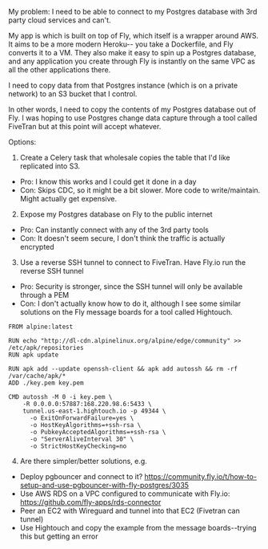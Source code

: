 My problem: I need to be able to connect to my Postgres database with 3rd party cloud services and can't.

My app is which is built on top of Fly, which itself is a wrapper around AWS. It aims to be a more modern Heroku--
you take a Dockerfile, and Fly converts it to a VM. They also make it easy to spin up a Postgres
database, and any application you create through Fly is instantly on the same VPC as all the other applications there.

I need to copy data from that Postgres instance (which is on a private network) to an S3 bucket that I control.

In other words, I need to copy the contents of my Postgres database out of Fly. I was hoping to use
Postgres change data capture through a tool called FiveTran but at this point will accept whatever.

Options:

1) Create a Celery task that wholesale copies the table that I'd like replicated into S3.
  - Pro: I know this works and I could get it done in a day
  - Con: Skips CDC, so it might be a bit slower. More code to write/maintain. Might actually get expensive.
2) Expose my Postgres database on Fly to the public internet
  - Pro: Can instantly connect with any of the 3rd party tools
  - Con: It doesn't seem secure, I don't think the traffic is actually encrypted
3) Use a reverse SSH tunnel to connect to FiveTran. Have Fly.io run the reverse SSH tunnel
  - Pro: Security is stronger, since the SSH tunnel will only be available through a PEM
  - Con: I don't actually know how to do it, although I see some similar solutions on the Fly message boards for a tool called Hightouch.

```
FROM alpine:latest

RUN echo "http://dl-cdn.alpinelinux.org/alpine/edge/community" >> /etc/apk/repositories
RUN apk update

RUN apk add --update openssh-client && apk add autossh && rm -rf /var/cache/apk/*
ADD ./key.pem key.pem

CMD autossh -M 0 -i key.pem \
    -R 0.0.0.0:57887:168.220.98.6:5433 \
    tunnel.us-east-1.hightouch.io -p 49344 \
      -o ExitOnForwardFailure=yes \
      -o HostKeyAlgorithms=+ssh-rsa \
      -o PubkeyAcceptedAlgorithms=+ssh-rsa \
      -o "ServerAliveInterval 30" \
      -o StrictHostKeyChecking=no
```

4) Are there simpler/better solutions, e.g.
  - Deploy pgbouncer and connect to it? https://community.fly.io/t/how-to-setup-and-use-pgbouncer-with-fly-postgres/3035
  - Use AWS RDS on a VPC configured to communicate with Fly.io: https://github.com/fly-apps/rds-connector
  - Peer an EC2 with Wireguard and tunnel into that EC2 (Fivetran can tunnel)
  - Use Hightouch and copy the example from the message boards--trying this but getting an error
